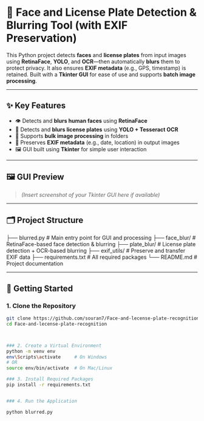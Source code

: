 # 🔐 Face and License Plate Detection & Blurring Tool (with EXIF Preservation)

This Python project detects **faces** and **license plates** from input images using **RetinaFace**, **YOLO**, and **OCR**—then automatically **blurs** them to protect privacy. It also ensures **EXIF metadata** (e.g., GPS, timestamp) is retained. Built with a **Tkinter GUI** for ease of use and supports **batch image processing**.

---

## ✨ Key Features

- 👁️ Detects and **blurs human faces** using **RetinaFace**
- 🚗 Detects and **blurs license plates** using **YOLO + Tesseract OCR**
- 📁 Supports **bulk image processing** in folders
- 📸 Preserves **EXIF metadata** (e.g., date, location) in output images
- 🖼️ GUI built using **Tkinter** for simple user interaction

---

## 🖼️ GUI Preview

> _(Insert screenshot of your Tkinter GUI here if available)_

---

## 🗂️ Project Structure

├── blurred.py # Main entry point for GUI and processing
├── face_blur/ # RetinaFace-based face detection & blurring
├── plate_blur/ # License plate detection + OCR-based blurring
├── exif_utils/ # Preserve and transfer EXIF data
├── requirements.txt # All required packages
└── README.md # Project documentation



---

## 🚀 Getting Started

### 1. Clone the Repository

```bash
git clone https://github.com/souran7/Face-and-lecense-plate-recognition.git
cd Face-and-lecense-plate-recognition



### 2. Create a Virtual Environment
python -m venv env
env\Scripts\activate     # On Windows
# OR
source env/bin/activate  # On Mac/Linux

### 3. Install Required Packages
pip install -r requirements.txt


### 4. Run the Application

python blurred.py


